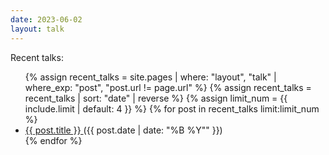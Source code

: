 ```yaml
---
date: 2023-06-02
layout: talk
---
```


<p>Recent talks:
<ul>
  {% assign recent_talks = site.pages | where: "layout", "talk" | where_exp: "post", "post.url != page.url" %}
  {% assign recent_talks = recent_talks | sort: "date" | reverse %}
  {% assign limit_num = {{ include.limit | default: 4 }} %}
  {% for post in recent_talks limit:limit_num %}
    <li>
      <a href="{{ post.url | relative_url }}"> {{ post.title }} </a> ({{ post.date | date: "%B %Y"" }}) <br/>
    </li>
  {% endfor %}
</ul>
</p>
